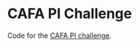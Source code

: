 # CAFA PI Challenge

Code for the [CAFA PI challenge](https://www.synapse.org/#!Synapse:syn11533497/wiki/497640).

